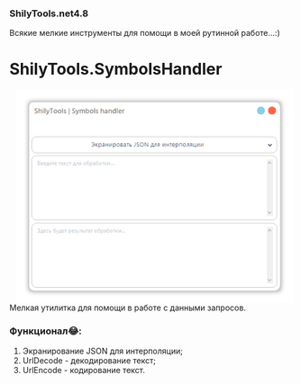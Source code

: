 ### ShilyTools.net4.8
Всякие мелкие инструменты для помощи в моей рутинной работе...:)

# ShilyTools.SymbolsHandler
<img height="380" align="right" src="/ShilyTools.SymbolsHandler/ShilyTools.SymbolsHandler.png"> Мелкая утилитка для помощи в работе с данными запросов.
### Функционал😂:
1. Экранирование JSON для интерполяции;
2. UrlDecode - декодирование текст;
3. UrlEncode - кодирование текст.
